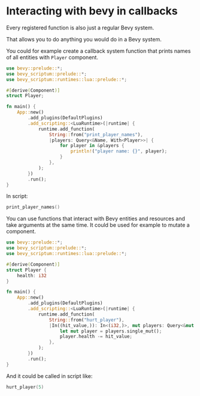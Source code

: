 # Interacting with bevy in callbacks

Every registered function is also just a regular Bevy system.

That allows you to do anything you would do in a Bevy system.

You could for example create a callback system function that prints names
of all entities with `Player` component.

```rust
use bevy::prelude::*;
use bevy_scriptum::prelude::*;
use bevy_scriptum::runtimes::lua::prelude::*;

#[derive(Component)]
struct Player;

fn main() {
    App::new()
        .add_plugins(DefaultPlugins)
        .add_scripting::<LuaRuntime>(|runtime| {
            runtime.add_function(
                String::from("print_player_names"),
                |players: Query<&Name, With<Player>>| {
                    for player in &players {
                        println!("player name: {}", player);
                    }
                },
            );
        })
        .run();
}
```

In script:

```lua
print_player_names()
```

You can use functions that interact with Bevy entities and resources and
take arguments at the same time. It could be used for example to mutate a
component.

```rust
use bevy::prelude::*;
use bevy_scriptum::prelude::*;
use bevy_scriptum::runtimes::lua::prelude::*;

#[derive(Component)]
struct Player {
    health: i32
}

fn main() {
    App::new()
        .add_plugins(DefaultPlugins)
        .add_scripting::<LuaRuntime>(|runtime| {
            runtime.add_function(
                String::from("hurt_player"),
                |In((hit_value,)): In<(i32,)>, mut players: Query<&mut Player>| {
                    let mut player = players.single_mut();
                    player.health -= hit_value;
                },
            );
        })
        .run();
}
```

And it could be called in script like:

```lua
hurt_player(5)
```
